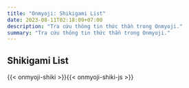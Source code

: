 ```yaml
---
title: "Onmyoji: Shikigami List" 
date: 2023-08-11T02:18:09+07:00
description: "Tra cứu thông tin thức thần trong Onmyoji."
summary: "Tra cứu thông tin thức thần trong Onmyoji."
---
```

## Shikigami List
{{< onmyoji-shiki >}}{{< onmyoji-shiki-js >}} 